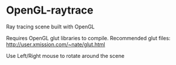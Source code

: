 # OpenGL-raytrace
Ray tracing scene built with OpenGL

Requires OpenGL glut libraries to compile.
  Recommended glut files: http://user.xmission.com/~nate/glut.html

Use Left/Right mouse to rotate around the scene

